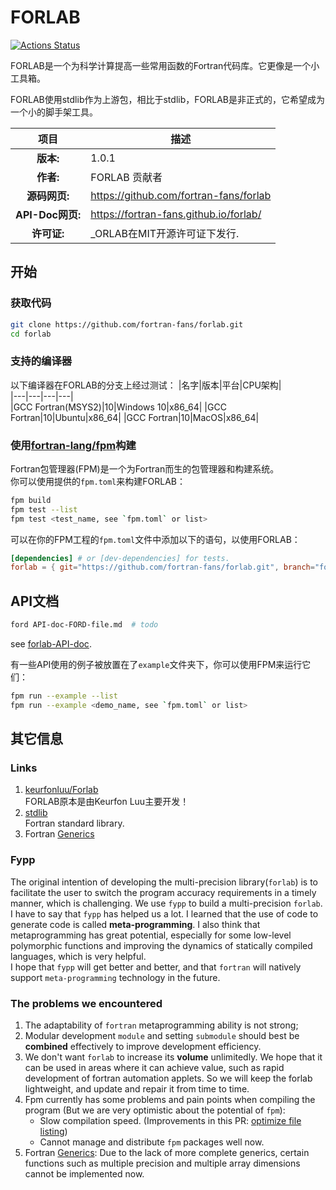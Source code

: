 # FORLAB

[![Actions Status](https://github.com/fortran-fans/forlab/workflows/fpm/badge.svg)](https://github.com/fortran-fans/forlab/actions)

FORLAB是一个为科学计算提高一些常用函数的Fortran代码库。它更像是一个小工具箱。

FORLAB使用stdlib作为上游包，相比于stdlib，FORLAB是非正式的，它希望成为一个小的脚手架工具。


| 项目 | 描述 |  
|:-:|---|
| **版本:** | 1.0.1 |
| **作者:** | FORLAB 贡献者 |
| **源码网页:** | https://github.com/fortran-fans/forlab |
| **API-Doc网页:** | https://fortran-fans.github.io/forlab/ |
| **许可证:** | _ORLAB在MIT开源许可证下发行. |

## 开始

### 获取代码

```bash
git clone https://github.com/fortran-fans/forlab.git
cd forlab
```

### 支持的编译器

以下编译器在FORLAB的分支上经过测试： 
|名字|版本|平台|CPU架构|  
|---|---|---|---|  
|GCC Fortran(MSYS2)|10|Windows 10|x86_64|
|GCC Fortran|10|Ubuntu|x86_64|
|GCC Fortran|10|MacOS|x86_64|

### 使用[fortran-lang/fpm](https://github.com/fortran-lang/fpm)构建

Fortran包管理器(FPM)是一个为Fortran而生的包管理器和构建系统。  
你可以使用提供的`fpm.toml`来构建FORLAB：

```bash
fpm build
fpm test --list
fpm test <test_name, see `fpm.toml` or list>
```

可以在你的FPM工程的`fpm.toml`文件中添加以下的语句，以使用FORLAB：

```toml
[dependencies] # or [dev-dependencies] for tests.
forlab = { git="https://github.com/fortran-fans/forlab.git", branch="forlab-fpm" }
```

## API文档

```bash
ford API-doc-FORD-file.md  # todo
```
see [forlab-API-doc](https://fortran-fans.github.io/forlab/).

有一些API使用的例子被放置在了`example`文件夹下，你可以使用FPM来运行它们：

```sh
fpm run --example --list
fpm run --example <demo_name, see `fpm.toml` or list>
```

## 其它信息

### Links
1. [keurfonluu/Forlab](https://github.com/keurfonluu/Forlab)  
    FORLAB原本是由Keurfon Luu主要开发！
2. [stdlib](https://github.com/fortran-lang/stdlib)  
   Fortran standard library.
3. Fortran [Generics](https://github.com/j3-fortran/generics)

### Fypp

The original intention of developing the multi-precision library(`forlab`) is 
to facilitate the user to switch the program accuracy requirements in a timely manner, 
which is challenging. We use `fypp` to build a multi-precision `forlab`. 
I have to say that `fypp` has helped us a lot. I learned that the use of code 
to generate code is called **meta-programming**. I also think that metaprogramming 
has great potential, especially for some low-level polymorphic functions and 
improving the dynamics of statically compiled languages, which is very helpful.  
I hope that `fypp` will get better and better, and that `fortran` will natively 
support `meta-programming` technology in the future.

### The problems we encountered
1. The adaptability of `fortran` metaprogramming ability is not strong;
2. Modular development `module` and setting `submodule` should best be **combined** effectively to improve development efficiency.
3. We don't want `forlab` to increase its **volume** unlimitedly. We hope that 
it can be used in areas where it can achieve value, such as rapid development 
of fortran automation applets. So we will keep the forlab lightweight, and 
update and repair it from time to time.
4. Fpm currently has some problems and pain points when compiling the program (But we are very optimistic about the potential of `fpm`):
   + Slow compilation speed. (Improvements in this PR: [optimize file listing](https://github.com/fortran-lang/fpm/pull/507))
   + Cannot manage and distribute `fpm` packages well now.
5. Fortran [Generics](https://github.com/j3-fortran/generics): Due to the lack of more complete generics, certain functions such as multiple precision and multiple array dimensions cannot be implemented now.